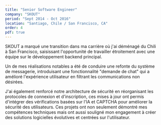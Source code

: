 ```yaml
---
title: "Senior Software Engineer"
company: "SKOUT"
period: "Sept 2014 - Oct 2016"
location: "Santiago, Chile / San Francisco, CA"
order: 4
pdf: true
---
```


SKOUT a marqué une transition dans ma carrière où j'ai déménagé du Chili à San Francisco, saisissant l'opportunité de travailler étroitement avec une équipe sur le développement backend principal.

Un de mes réalisations notables a été de conduire une refonte du système de messagerie, introduisant une fonctionnalité "demande de chat" qui a amélioré l'expérience utilisateur en filtrant les communications non désirées.

J'ai également renforcé notre architecture de sécurité en réorganisant les protocoles de connexion et d'inscription, ces mises à jour ont permis d'intégrer des vérifications basées sur l'IA et CAPTCHA pour améliorer la sécurité des utilisateurs. Ces projets ont non seulement démontré mes compétences techniques mais ont aussi souligné mon engagement à créer des solutions logicielles évolutives et centrées sur l'utilisateur.